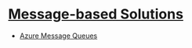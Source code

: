 # [Message-based Solutions](https://learn.microsoft.com/en-us/training/paths/az-204-develop-message-based-solutions/)

- [Azure Message Queues](./10.1%20-%20MessageQueues.md)
